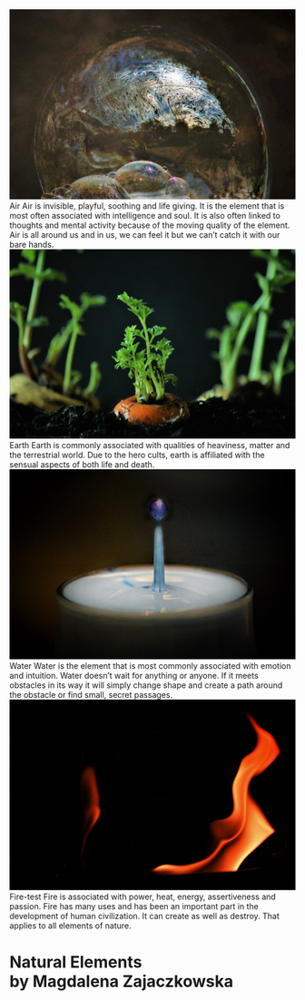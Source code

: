 <!DOCTYPE html>
<html>
<head>
<link rel="stylesheet" href="css\index.css">
<link href="https://fonts.googleapis.com/css2?family=Caveat&family=Open+Sans+Condensed:wght@300&display=swap" rel="stylesheet"> 
<meta name="viewport" content="width=device-width, initial-scale=1.0">
</head>
<body>
<div class="container-all">

<div class="container">
  <a href="air.html"><img src="photos\air.jpg" alt=""></a>
   <span class="title">Air</span>
  <span class="text">Air is invisible, playful, soothing and life giving. It is the element that is most often associated with intelligence and soul. It is also often linked to thoughts and mental activity because of the moving quality of the element. Air is all around us and in us, we can feel it but we can’t catch it with our bare hands. </span>
</div>

<div class="container">
  <a href="earth.html"><img src="photos\earth.jpg" alt=""></a>
  <span class="title">Earth</span>
  <span class="text">Earth is commonly associated with qualities of heaviness, matter and the terrestrial world. Due to the hero cults, earth is affiliated with the sensual aspects of both life and death.</span>
</div>

<div class="container">
  <a href="water.html"><img src="photos\water.jpg" alt=""></a>
   <span class="title">Water</span>
  <span class="text">Water is the element that is most commonly associated with emotion and intuition. Water doesn’t wait for anything or anyone. If it meets obstacles in its way it will simply change shape and create a path around the obstacle or find small, secret passages.</span>
</div>

<div class="container">
  <a href="fire.html"><img src="photos\fire.jpg" alt=""></a>
   <span class="title">Fire-test</span>
  <span class="text">Fire is associated with power, heat, energy, assertiveness and passion. Fire has many uses and has been an important part in the development of human civilization. It can create as well as destroy. That applies to all elements of nature.</span>
</div>

<div class="center">
  <h1>Natural Elements <br>by Magdalena Zajaczkowska</h1>
</div> 

</div>

</body>
</html>